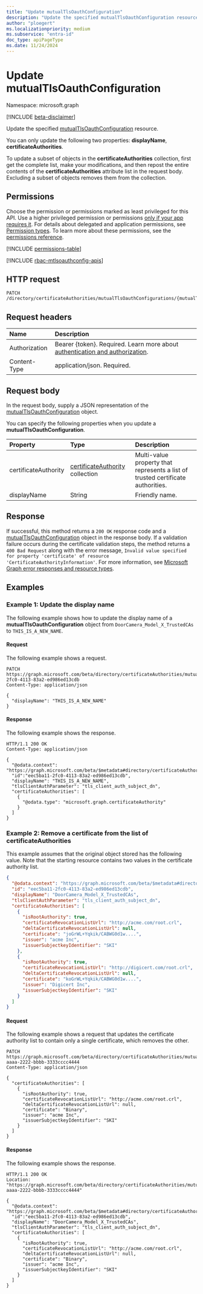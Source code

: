 ```yaml
---
title: "Update mutualTlsOauthConfiguration"
description: "Update the specified mutualTlsOauthConfiguration resource."
author: "ploegert"
ms.localizationpriority: medium
ms.subservice: "entra-id"
doc_type: apiPageType
ms.date: 11/24/2024
---
```


# Update mutualTlsOauthConfiguration

Namespace: microsoft.graph

[!INCLUDE [beta-disclaimer](../../includes/beta-disclaimer.md)]

Update the specified [mutualTlsOauthConfiguration](../resources/mutualtlsoauthconfiguration.md) resource.

You can only update the following two properties: **displayName**, **certificateAuthorities**.

To update a subset of objects in the **certificateAuthorities** collection, first get the complete list, make your modifications, and then repost the entire contents of the **certificateAuthorities** attribute list in the request body. Excluding a subset of objects removes them from the collection.

## Permissions

Choose the permission or permissions marked as least privileged for this API. Use a higher privileged permission or permissions [only if your app requires it](/graph/permissions-overview#best-practices-for-using-microsoft-graph-permissions). For details about delegated and application permissions, see [Permission types](/graph/permissions-overview#permission-types). To learn more about these permissions, see the [permissions reference](/graph/permissions-reference).

<!-- {
  "blockType": "permissions",
  "name": "mutualtlsoauthconfiguration-update-permissions"
}
-->
[!INCLUDE [permissions-table](../includes/permissions/mutualtlsoauthconfiguration-update-permissions.md)]

[!INCLUDE [rbac-mtlsoauthconfig-apis](../includes/rbac-for-apis/rbac-mtlsoauthconfig-apis.md)]

## HTTP request

<!-- {
  "blockType": "ignored"
}
-->
``` http
PATCH /directory/certificateAuthorities/mutualTlsOauthConfigurations/{mutualTlsOauthConfigurationId}
```

## Request headers

|Name|Description|
|:---|:---|
|Authorization|Bearer {token}. Required. Learn more about [authentication and authorization](/graph/auth/auth-concepts).|
|Content-Type|application/json. Required.|

## Request body

In the request body, supply a JSON representation of the [mutualTlsOauthConfiguration](../resources/mutualtlsoauthconfiguration.md) object.

You can specify the following properties when you update a **mutualTlsOauthConfiguration**.

|Property|Type|Description|
|:---|:---|:---|
|certificateAuthority|[certificateAuthority](../resources/certificateauthority.md) collection | Multi-value property that represents a list of trusted certificate authorities. |
|displayName|String|Friendly name.|

## Response

If successful, this method returns a `200 OK` response code and a [mutualTlsOauthConfiguration](../resources/mutualtlsoauthconfiguration.md) object in the response body. If a validation failure occurs during the certificate validation steps, the method returns a `400 Bad Request` along with the error message, `Invalid value specified for property 'certificate' of resource 'CertificateAuthorityInformation'`. For more information, see [Microsoft Graph error responses and resource types](/graph/errors).

## Examples

### Example 1: Update the display name

The following example shows how to update the display name of a **mutualTlsOauthConfiguration** object from `DoorCamera_Model_X_TrustedCAs` to `THIS_IS_A_NEW_NAME`.

#### Request

The following example shows a request.
<!-- {
  "blockType": "request",
  "name": "update_mutualtlsoauthconfiguration"
}
-->
```http
PATCH https://graph.microsoft.com/beta/directory/certificateAuthorities/mutualTlsOauthConfigurations/eec5ba11-2fc0-4113-83a2-ed986ed13cdb
Content-Type: application/json

{
  "displayName": "THIS_IS_A_NEW_NAME"
}
```

#### Response
The following example shows the response.
<!-- {
  "blockType": "response",
  "truncated": true,
  "@odata.type": "microsoft.graph.mutualTlsOauthConfiguration"
}
-->
```http
HTTP/1.1 200 OK
Content-Type: application/json

{
  "@odata.context": "https://graph.microsoft.com/beta/$metadata#directory/certificateAuthorities/mutualTlsOauthConfigurations/$entity",
  "id":"eec5ba11-2fc0-4113-83a2-ed986ed13cdb",
  "displayName": "THIS_IS_A_NEW_NAME",
  "tlsClientAuthParameter": "tls_client_auth_subject_dn",
  "certificateAuthorities": [
    {
      "@odata.type": "microsoft.graph.certificateAuthority"
    }
  ]
}
```

### Example 2: Remove a certificate from the list of certificateAuthorities

This example assumes that the original object stored has the following value. Note that the starting resource contains two values in the certificate authority list.

```json
{
  "@odata.context": "https://graph.microsoft.com/beta/$metadata#directory/certificateAuthorities/mutualTlsOauthConfigurations/$entity",
  "id": "eec5ba11-2fc0-4113-83a2-ed986ed13cdb",
  "displayName": "DoorCamera_Model_X_TrustedCAs",
  "tlsClientAuthParameter": "tls_client_auth_subject_dn",
  "certificateAuthorities": [
    {
      "isRootAuthority": true,
      "certificateRevocationListUrl": "http://acme.com/root.crl",
      "deltaCertificateRevocationListUrl": null,
      "certificate": "joGrWL+Yqkik/CABWG0d1w....",
      "issuer": "acme Inc",
      "issuerSubjectkeyIdentifier": "SKI"
    },
    {
      "isRootAuthority": true,
      "certificateRevocationListUrl": "http://digicert.com/root.crl",
      "deltaCertificateRevocationListUrl": null,
      "certificate": "koGrWL+Yqkik/CABWG0d1w....",
      "issuer": "Digicert Inc",
      "issuerSubjectkeyIdentifier": "SKI"
    }
  ]
}
```
#### Request

The following example shows a request that updates the certificate authority list to contain only a single certificate, which removes the other.

<!-- {
  "blockType": "request",
  "name": "update_mutualtlsoauthconfiguration_remove_certificate"
}
-->
```http
PATCH https://graph.microsoft.com/beta/directory/certificateAuthorities/mutualTlsOauthConfigurations/00001111-aaaa-2222-bbbb-3333cccc4444
Content-Type: application/json

{
  "certificateAuthorities": [
    {
      "isRootAuthority": true,
      "certificateRevocationListUrl": "http://acme.com/root.crl",
      "deltaCertificateRevocationListUrl": null,
      "certificate": "Binary",
      "issuer": "acme Inc",
      "issuerSubjectkeyIdentifier": "SKI"
    }
  ]
}
```

#### Response

The following example shows the response.

<!-- {
  "blockType": "response",
  "truncated": true,
  "@odata.type": "microsoft.graph.mutualTlsOauthConfiguration"
}
-->
```http
HTTP/1.1 200 OK
Location: "https://graph.microsoft.com/beta/directory/certificateAuthorities/mutualTlsOauthConfigurations/00001111-aaaa-2222-bbbb-3333cccc4444"

{
  "@odata.context": "https://graph.microsoft.com/beta/$metadata#directory/certificateAuthorities/mutualTlsOauthConfigurations/$entity",
  "id":"eec5ba11-2fc0-4113-83a2-ed986ed13cdb",
  "displayName": "DoorCamera_Model_X_TrustedCAs",
  "tlsClientAuthParameter": "tls_client_auth_subject_dn",
  "certificateAuthorities": [
    {
      "isRootAuthority": true,
      "certificateRevocationListUrl": "http://acme.com/root.crl",
      "deltaCertificateRevocationListUrl": null,
      "certificate": "Binary",
      "issuer": "acme Inc",
      "issuerSubjectkeyIdentifier": "SKI"
    }
  ]
}
```
